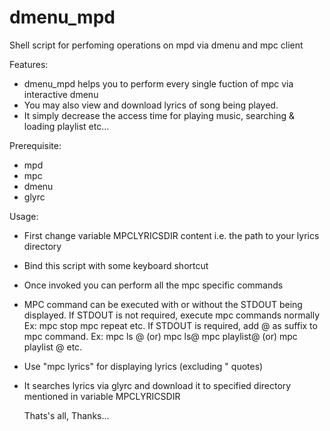 # dmenu_mpd
Shell script for perfoming operations on mpd via dmenu and mpc client

Features:
* dmenu_mpd helps you to perform every single fuction of mpc via interactive dmenu
* You may also view and download lyrics of song being played.
* It simply decrease the access time for playing music, searching & loading playlist etc... 

Prerequisite:
* mpd
* mpc
* dmenu
* glyrc

Usage:
* First change variable MPCLYRICSDIR content i.e. the path to your lyrics directory
* Bind this script with some keyboard shortcut
* Once invoked you can perform all the mpc specific commands
* MPC command can be executed with or without the STDOUT being displayed.
     If STDOUT is not required, execute mpc commands normally Ex:
       mpc stop
       mpc repeat etc.
     If STDOUT is required, add @ as suffix to mpc command. Ex:
       mpc ls @ (or) mpc ls@
       mpc playlist@ (or) mpc playlist @ etc.
* Use "mpc lyrics" for displaying lyrics (excluding " quotes)
* It searches lyrics via glyrc and download it to specified directory
   mentioned in variable MPCLYRICSDIR
   
   Thats's all,
   Thanks...
